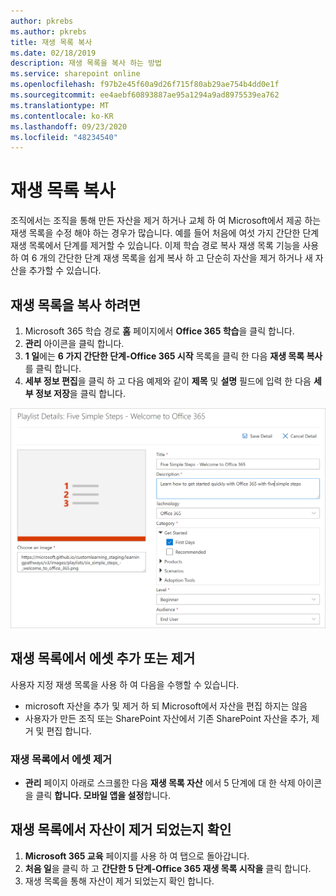 ```yaml
---
author: pkrebs
ms.author: pkrebs
title: 재생 목록 복사
ms.date: 02/18/2019
description: 재생 목록을 복사 하는 방법
ms.service: sharepoint online
ms.openlocfilehash: f97b2e45f60a9d26f715f80ab29ae754b4dd0e1f
ms.sourcegitcommit: ee4aebf60893887ae95a1294a9ad8975539ea762
ms.translationtype: MT
ms.contentlocale: ko-KR
ms.lasthandoff: 09/23/2020
ms.locfileid: "48234540"
---
```

# <a name="copy-a-playlist"></a>재생 목록 복사
조직에서는 조직을 통해 만든 자산을 제거 하거나 교체 하 여 Microsoft에서 제공 하는 재생 목록을 수정 해야 하는 경우가 많습니다. 예를 들어 처음에 여섯 가지 간단한 단계 재생 목록에서 단계를 제거할 수 있습니다. 이제 학습 경로 복사 재생 목록 기능을 사용 하 여 6 개의 간단한 단계 재생 목록을 쉽게 복사 하 고 단순히 자산을 제거 하거나 새 자산을 추가할 수 있습니다. 

## <a name="to-copy-a-playlist"></a>재생 목록을 복사 하려면

1. Microsoft 365 학습 경로 **홈** 페이지에서 **Office 365 학습**을 클릭 합니다.
2. **관리** 아이콘을 클릭 합니다.
3. **1 일**에는 **6 가지 간단한 단계-Office 365 시작** 목록을 클릭 한 다음 **재생 목록 복사**를 클릭 합니다. 
4. **세부 정보 편집**을 클릭 하 고 다음 예제와 같이 **제목** 및 **설명** 필드에 입력 한 다음 **세부 정보 저장**을 클릭 합니다.  
 
![cg-copyplaylist5steps.png](media/cg-copyplaylist5steps.png)

## <a name="add-or-remove-assets-from-a-playlist"></a>재생 목록에서 에셋 추가 또는 제거
사용자 지정 재생 목록을 사용 하 여 다음을 수행할 수 있습니다.
- microsoft 자산을 추가 및 제거 하 되 Microsoft에서 자산을 편집 하지는 않음
- 사용자가 만든 조직 또는 SharePoint 자산에서 기존 SharePoint 자산을 추가, 제거 및 편집 합니다. 

### <a name="remove-an-asset-from-a-playlist"></a>재생 목록에서 에셋 제거
- **관리** 페이지 아래로 스크롤한 다음 **재생 목록 자산** 에서 5 단계에 대 한 삭제 아이콘을 클릭 **합니다. 모바일 앱을 설정**합니다. 

## <a name="verify-the-asset-is-removed-from-the-playlist"></a>재생 목록에서 자산이 제거 되었는지 확인
1. **Microsoft 365 교육** 페이지를 사용 하 여 탭으로 돌아갑니다.
2. **처음 일**을 클릭 하 고 **간단한 5 단계-Office 365 재생 목록 시작을** 클릭 합니다. 
3. 재생 목록을 통해 자산이 제거 되었는지 확인 합니다.



